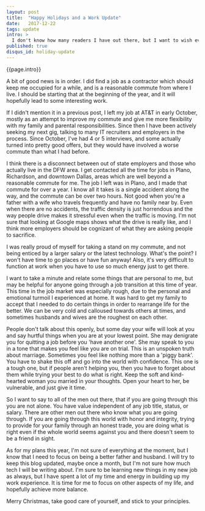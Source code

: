 ```yaml
---
layout: post
title:  "Happy Holidays and a Work Update"
date:   2017-12-22
tags: update
intro: >
  I don't know how many readers I have out there, but I want to wish everyone happy holidays! I also wanted to post an update on my job hunting endeavors and my plans for the new year.
published: true
disqus_id: holiday-update
---
```

{{page.intro}}

A bit of good news is in order. I did find a job as a contractor which should keep me occupied for a while, and is a reasonable commute from where I live. I should be starting that at the beginning of the year, and it will hopefully lead to some interesting work.

If I didn't mention it in a previous post, I left my job at AT&T in early October, mostly as an attempt to improve my commute and give me more flexibility with my family and parental responsibilities. Since then I have been actively seeking my next gig, talking to many IT recruiters and employers in the process. Since October, I've had 4 or 5 interviews, and some actually turned into pretty good offers, but they would have involved a worse commute than what I had before.

I think there is a disconnect between out of state employers and those who actually live in the DFW area. I get contacted all the time for jobs in Plano, Richardson, and downtown Dallas, areas which are well beyond a reasonable commute for me. The job I left was in Plano, and I made that commute for over a year. I know all it takes is a single accident along the way, and the commute can be over two hours. Not good when you're a father with a wife who travels frequently and have no family near by. Even when there are no accidents, the traffic density is just horrendous and the way people drive makes it stressful even when the traffic is moving. I'm not sure that looking at Google maps shows what the drive is really like, and I think more employers should be cognizant of what they are asking people to sacrifice.

I was really proud of myself for taking a stand on my commute, and not being enticed by a larger salary or the latest technology. What's the point? I won't have time to go places or have fun anyway! Also, it's very difficult to function at work when you have to use so much energy just to get there.

I want to take a minute and relate some things that are personal to me, but may be helpful for anyone going through a job transition at this time of year. This time in the job market was especially rough, due to the personal and emotional turmoil I experienced at home. It was hard to get my family to accept that I needed to do certain things in order to rearrange life for the better. We can be very cold and calloused towards others at times, and sometimes husbands and wives are the roughest on each other.

People don't talk about this openly, but some day your wife will look at you and say hurtful things when you are at your lowest point. She may denigrate you for quitting a job before you 'have another one'. She may speak to you in a tone that makes you feel like you are on trial. This is an unspoken truth about marriage. Sometimes you feel like nothing more than a 'piggy bank'. You have to shake this off and go into the world with confidence. This one is a tough one, but if people aren't helping you, then you have to forget about them while trying your best to do what is right. Keep the soft and kind-hearted woman you married in your thoughts. Open your heart to her, be vulnerable, and just give it time.

So I want to say to all of the men out there, that if you are going through this you are not alone. You have value independent of any job title, status, or salary. There are other men out there who know what you are going through. If you are going through this world with honor and integrity, trying to provide for your family through an honest trade, you are doing what is right even if the whole world seems against you and there doesn't seem to be a friend in sight.

As for my plans this year, I'm not sure of everything at the moment, but I know that I need to focus on being a better father and husband. I will try to keep this blog updated, maybe once a month, but I'm not sure how much tech I will be writing about. I'm sure to be learning new things in my new job as always, but I have spent a lot of my time and energy in building up my work experience. It is time for me to focus on other aspects of my life, and hopefully achieve more balance.  

Merry Christmas, take good care of yourself, and stick to your principles.
